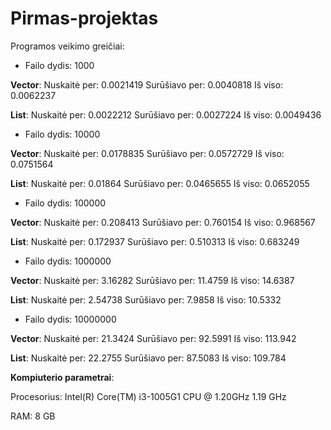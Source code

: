 # Pirmas-projektas

Programos veikimo greičiai:

- Failo dydis: 1000

**Vector**:                        Nuskaitė per: 0.0021419
Surūšiavo per: 0.0040818
Iš viso: 0.0062237

**List**: Nuskaitė per: 0.0022212
Surūšiavo per: 0.0027224
Iš viso: 0.0049436

- Failo dydis: 10000

**Vector**:                        Nuskaitė per: 0.0178835
Surūšiavo per: 0.0572729
Iš viso: 0.0751564

**List**: Nuskaitė per: 0.01864
Surūšiavo per: 0.0465655
Iš viso: 0.0652055

- Failo dydis: 100000

**Vector**:                        Nuskaitė per: 0.208413
Surūšiavo per: 0.760154
Iš viso: 0.968567

**List**: Nuskaitė per: 0.172937
Surūšiavo per: 0.510313
Iš viso: 0.683249


- Failo dydis: 1000000

**Vector**:                        Nuskaitė per: 3.16282
Surūšiavo per: 11.4759
Iš viso: 14.6387

**List**: Nuskaitė per: 2.54738
Surūšiavo per: 7.9858
Iš viso: 10.5332


- Failo dydis: 10000000

**Vector**:                        Nuskaitė per: 21.3424
Surūšiavo per: 92.5991
Iš viso: 113.942

**List**: Nuskaitė per: 22.2755
Surūšiavo per: 87.5083
Iš viso: 109.784


**Kompiuterio parametrai**:

Procesorius: Intel(R) Core(TM) i3-1005G1 CPU @ 1.20GHz 1.19 GHz

RAM: 8 GB








